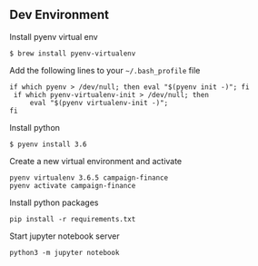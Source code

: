 ## Dev Environment

Install pyenv virtual env
```
$ brew install pyenv-virtualenv
```

Add the following lines to your `~/.bash_profile` file
```
if which pyenv > /dev/null; then eval "$(pyenv init -)"; fi                                       
 if which pyenv-virtualenv-init > /dev/null; then
     eval "$(pyenv virtualenv-init -)";
fi
```

Install python
```
$ pyenv install 3.6
```

Create a new virtual environment and activate
```
pyenv virtualenv 3.6.5 campaign-finance
pyenv activate campaign-finance
```

Install python packages
```
pip install -r requirements.txt
```

Start jupyter notebook server
```
python3 -m jupyter notebook
```
